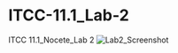 # ITCC-11.1_Lab-2
ITCC 11.1_Nocete_Lab 2
![Lab2_Screenshot](https://github.com/user-attachments/assets/fafe8891-37c2-4a9f-b608-2202d7cb53b0)
